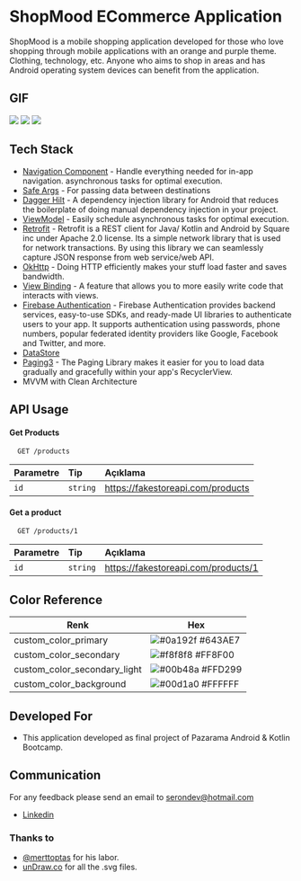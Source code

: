 # ShopMood ECommerce Application

ShopMood is a mobile shopping application developed for those who love shopping through mobile applications with an orange and purple theme. Clothing, technology, etc. Anyone who aims to shop in areas and has Android operating system devices can benefit from the application.

## GIF
![](https://media.giphy.com/media/BPI4L914dNrncenwgN/giphy.gif)
![](https://media.giphy.com/media/ehOOE4WAp2forEo1KI/giphy.gif)
![](https://media.giphy.com/media/jqnFku3XOVIKiQXlyR/giphy.gif)


## Tech Stack
- [Navigation Component](https://developer.android.com/guide/navigation/navigation-getting-started) - Handle everything needed for in-app navigation. asynchronous tasks for optimal execution.
- [Safe Args](https://developer.android.com/guide/navigation/navigation-pass-data) - For passing data between destinations
- [Dagger Hilt](https://developer.android.com/jetpack/compose/libraries#hilt) - A dependency injection library for Android that reduces the boilerplate of doing manual dependency injection in your project.
- [ViewModel](https://developer.android.com/jetpack/compose/state#viewmodel-state) - Easily schedule asynchronous tasks for optimal execution.
- [Retrofit](https://square.github.io/retrofit/) - Retrofit is a REST client for Java/ Kotlin and Android by Square inc under Apache 2.0 license. Its a simple network library that is used for network transactions. By using this library we can seamlessly capture JSON response from web service/web API.
- [OkHttp](https://square.github.io/okhttp/) - Doing HTTP efficiently makes your stuff load faster and saves bandwidth.
- [View Binding](https://developer.android.com/topic/libraries/view-binding) - A feature that allows you to more easily write code that interacts with views.
- [Firebase Authentication](https://firebase.google.com/docs/auth) - Firebase Authentication provides backend services, easy-to-use SDKs, and ready-made UI libraries to authenticate users to your app. It supports authentication using passwords, phone numbers, popular federated identity providers like Google, Facebook and Twitter, and more.
- [DataStore](https://developer.android.com/topic/libraries/architecture/datastore)
- [Paging3](https://developer.android.com/topic/libraries/architecture/paging/v3-overview) - The Paging Library makes it easier for you to load data gradually and gracefully within your app's RecyclerView.
- MVVM with Clean Architecture

## API Usage

#### Get Products

```http
  GET /products
```

| Parametre | Tip     | Açıklama                |
| :-------- | :------- | :------------------------- |
| `id` | `string` | https://fakestoreapi.com/products |

#### Get a product

```http
  GET /products/1
```

| Parametre | Tip     | Açıklama                       |
| :-------- | :------- | :-------------------------------- |
| `id`      | `string` | https://fakestoreapi.com/products/1 |


  ## Color Reference

| Renk             | Hex                                                                |
| ----------------- | ------------------------------------------------------------------ |
| custom_color_primary | ![#0a192f](https://via.placeholder.com/10/643ae7?text=+) #643AE7 |
| custom_color_secondary | ![#f8f8f8](https://via.placeholder.com/10/ff8f00?text=+) #FF8F00 |
| custom_color_secondary_light | ![#00b48a](https://via.placeholder.com/10/ffd299?text=+) #FFD299 |
| custom_color_background | ![#00d1a0](https://via.placeholder.com/10/ffffff?text=+) #FFFFFF| 

## Developed For

- This application developed as final project of Pazarama Android & Kotlin Bootcamp.
  
## Communication

For any feedback please send an email to serondev@hotmail.com
- [Linkedin](https://www.linkedin.com/in/serkanönder/)
  

### Thanks to

- [@merttoptas](https://github.com/merttoptas) for his labor.
- [unDraw.co](https://undraw.co) for all the .svg files.
